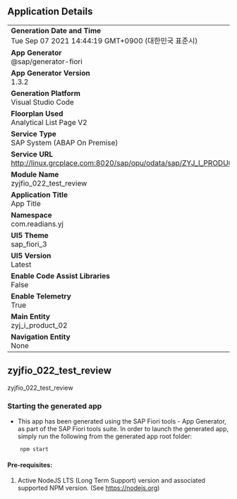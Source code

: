 ## Application Details
|               |
| ------------- |
|**Generation Date and Time**<br>Tue Sep 07 2021 14:44:19 GMT+0900 (대한민국 표준시)|
|**App Generator**<br>@sap/generator-fiori|
|**App Generator Version**<br>1.3.2|
|**Generation Platform**<br>Visual Studio Code|
|**Floorplan Used**<br>Analytical List Page V2|
|**Service Type**<br>SAP System (ABAP On Premise)|
|**Service URL**<br>http://linux.grcplace.com:8020/sap/opu/odata/sap/ZYJ_I_PRODUCT_02_CDS/
|**Module Name**<br>zyjfio_022_test_review|
|**Application Title**<br>App Title|
|**Namespace**<br>com.readians.yj|
|**UI5 Theme**<br>sap_fiori_3|
|**UI5 Version**<br>Latest|
|**Enable Code Assist Libraries**<br>False|
|**Enable Telemetry**<br>True|
|**Main Entity**<br>zyj_i_product_02|
|**Navigation Entity**<br>None|

## zyjfio_022_test_review

zyjfio_022_test_review

### Starting the generated app

-   This app has been generated using the SAP Fiori tools - App Generator, as part of the SAP Fiori tools suite.  In order to launch the generated app, simply run the following from the generated app root folder:

```
    npm start
```

#### Pre-requisites:

1. Active NodeJS LTS (Long Term Support) version and associated supported NPM version.  (See https://nodejs.org)


